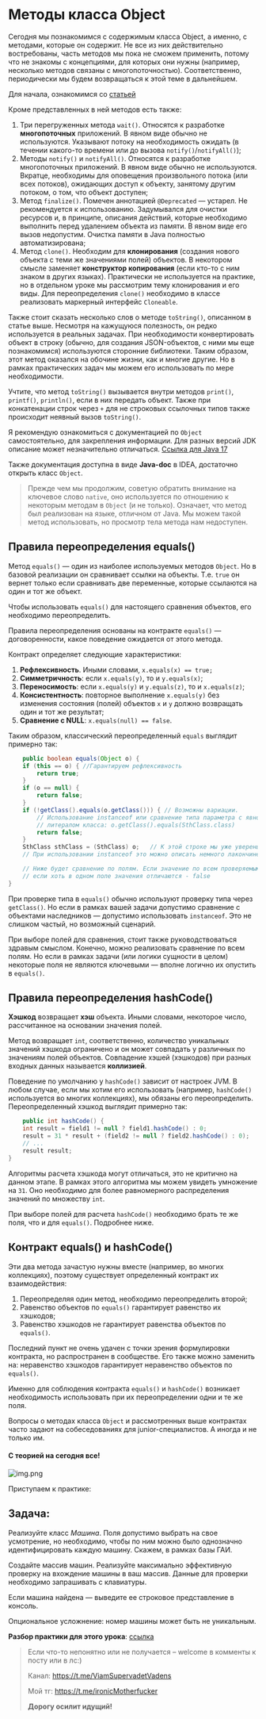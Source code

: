 # Методы класса Object

Сегодня мы познакомимся с содержимым класса Object, а именно, с методами, которые он содержит. Не все из них
действительно востребованы, часть методов мы пока не сможем применить, потому что не знакомы с концепциями, для которых
они нужны (например, несколько методов связаны с многопоточностью). Соответственно, периодически мы будем возвращаться к
этой теме в дальнейшем.

Для начала, ознакомимся со [статьей](https://metanit.com/java/tutorial/3.9.php)

Кроме представленных в ней методов есть также:

1. Три перегруженных метода `wait()`. Относятся к разработке **многопоточных** приложений. В явном виде обычно не
   используются. Указывают потоку на необходимость ожидать (в течении какого-то времени или до
   вызова `notify()`/`notifyAll()`);
2. Методы `notify()` и `notifyAll()`. Относятся к разработке многопоточных приложений. В явном виде обычно не
   используются. Вкратце, необходимы для оповещения произвольного потока (или всех потоков), ожидающих доступ к объекту,
   занятому другим потоком, о том, что объект доступен;
3. Метод `finalize()`. Помечен аннотацией `@Deprecated` — устарел. Не рекомендуется к использованию. Задумывался для
   очистки ресурсов и, в принципе, описания действий, которые необходимо выполнить перед удалением объекта из памяти. В
   явном виде его вызов недопустим. Очистка памяти в Java полностью автоматизирована;
4. Метод `clone()`. Необходим для **клонирования** (создания нового объекта с теми же значениями полей) объектов. В
   некотором смысле заменяет **конструктор копирования** (если кто-то с ним знаком в других языках). Практически не
   используется на практике, но в отдельном уроке мы рассмотрим тему клонирования и его виды. Для
   переопределения `clone()` необходимо в классе реализовать маркерный интерфейс `Cloneable`.

Также стоит сказать несколько слов о методе `toString()`, описанном в статье выше. Несмотря на кажущуюся полезность, он
редко используется в реальных задачах. При необходимости конвертировать объект в строку (обычно, для создания
JSON-объектов, с ними мы еще познакомимся) используются сторонние библиотеки. Таким образом, этот метод оказался на
обочине жизни, как и многие другие. Но в рамках практических задач мы можем его использовать по мере необходимости.

Учтите, что метод `toString()` вызывается внутри методов `print()`, `printf()`, `println()`, если в них передать объект.
Также при конкатенации строк через `+` для не строковых ссылочных типов также происходит неявный вызов `toString()`.

Я рекомендую ознакомиться с документацией по `Object` самостоятельно, для закрепления информации. Для разных версий JDK
описание может незначительно
отличаться. [Ссылка для Java 17](https://docs.oracle.com/en/java/javase/17/docs/api/index.html)

Также документация доступна в виде **Java-doc** в IDEA, достаточно открыть класс `Object`.

> Прежде чем мы продолжим, советую обратить внимание на ключевое слово `native`, оно используется по отношению к
> некоторым методам в `Object` (и не только). Означает, что метод был реализован на языке, отличном от Java. Мы можем
> такой метод использовать, но просмотр тела метода нам недоступен.

## Правила переопределения equals()

Метод `equals()` — один из наиболее используемых методов `Object`. Но в базовой реализации он сравнивает ссылки на
объекты. Т.е. `true` он вернет только если сравнивать две переменные, которые ссылаются на один и тот же объект.

Чтобы использовать `equals()` для настоящего сравнения объектов, его необходимо переопределить.

Правила переопределения основаны на контракте `equals()` — договоренности, какое поведение ожидается от этого метода.

Контракт определяет следующие характеристики:

1. **Рефлексивность**. Иными словами, `x.equals(x) == true;`
2. **Симметричность**: если `x.equals(y)`, то и `y.equals(x)`;
3. **Переносимость**: если `x.equals(y)` и `y.equals(z)`, то и `x.equals(z)`;
4. **Консистентность**: повторное выполнение `x.equals(y)` без изменения состояния (полей) объектов `x` и `y` должно
   возвращать один и тот же результат;
5. **Сравнение с NULL**: `x.equals(null) == false`.

Таким образом, классический переопределенный `equals` выглядит примерно так:

```java
    public boolean equals(Object o) {
    if (this == o) { //Гарантируем рефлексивность
        return true;
    }
    if (o == null) {
        return false;
    }
    if (!getClass().equals(o.getClass())) { // Возможны вариации.
        // Использование instanceof или сравнение типа параметра с явно вызванным 
        // литералом класса: o.getClass().equals(SthClass.class)
        return false;
    }
    SthClass sthClass = (SthClass) o;   // К этой строке мы уже уверены, что тип верный и можно кастить. 
    // При использовании instanceof это можно описать немного лакончинее

    // Ниже будет сравнение по полям. Если значение по всем проверяемым полям совпадают возвращаем из метода true, 
    // если хоть в одном поле значения отличаются - false
}
```

При проверке типа в `equals()` обычно используют проверку типа через `getClass()`. Но если в рамках вашей задачи
допустимо сравнение с объектами наследников — допустимо использовать `instanceof`. Это не слишком частый, но возможный
сценарий.

При выборе полей для сравнения, стоит также руководствоваться здравым смыслом. Конечно, можно реализовать сравнение по
всем полям. Но если в рамках задачи (или логики сущности в целом) некоторые поля не являются ключевыми — вполне логично
их опустить в `equals()`.

## Правила переопределения hashCode()

**Хэшкод** возвращает **хэш** объекта. Иными словами, некоторое число, рассчитанное на основании значения полей.

Метод возвращает `int`, соответственно, количество уникальных значений хэшкода ограничено и он может совпадать у
различных по значениям полей объектов. Совпадение хэшей (хэшкодов) при разных входных данных называется **коллизией**.

Поведение по умолчанию у `hashCode()` зависит от настроек JVM. В любом случае, если мы хотим его использовать 
(например, `hashCode()` используется во многих коллекциях), мы обязаны его переопределить. Переопределенный хэшкод
выглядит примерно так:

```java
    public int hashCode() {
    int result = field1 != null ? field1.hashCode() : 0;
    result = 31 * result + (field2 != null ? field2.hashCode() : 0);
    // ...
    result result;
}
```

Алгоритмы расчета хэшкода могут отличаться, это не критично на данном этапе. В рамках этого алгоритма мы можем увидеть
умножение на `31`. Оно необходимо для более равномерного распределения значений по множеству `int`.

При выборе полей для расчета `hashCode()` необходимо брать те же поля, что и для `equals()`. Подробнее ниже.

## Контракт equals() и hashCode()

Эти два метода зачастую нужны вместе (например, во многих коллекциях), поэтому существует определенный контракт их
взаимодействия:

1. Переопределяя один метод, необходимо переопределить второй;
2. Равенство объектов по `equals()` гарантирует равенство их хэшкодов;
3. Равенство хэшкодов не гарантирует равенства объектов по `equals()`.

Последний пункт не очень удачен с точки зрения формулировки контракта, но распространен в сообществе. Его также можно
заменить на: неравенство хэшкодов гарантирует неравенство объектов по `equals()`.

Именно для соблюдения контракта `equals()` и `hashCode()` возникает необходимость использовать при их переопределении
одни и те же поля.

Вопросы о методах класса `Object` и рассмотренных выше контрактах часто задают на собеседованиях для
junior-специалистов. А иногда и не только им.

#### С теорией на сегодня все!

![img.png](../../../commonmedia/defaultFooter.jpg)

Приступаем к практике:

## Задача:

Реализуйте класс _Машина_. Поля допустимо выбрать на свое усмотрение, но необходимо, чтобы по ним можно было
однозначно идентифицировать каждую машину. Скажем, в рамках базы ГАИ.

Создайте массив машин. Реализуйте максимально эффективную проверку на вхождение машины в ваш массив. Данные для проверки
необходимо запрашивать с клавиатуры.

Если машина найдена — выведите ее строковое представление в консоль.

Опциональное усложнение: номер машины может быть не уникальным.

**Разбор практики для этого урока**:
[ссылка](https://github.com/KFalcon2022/practical-tasks/tree/master/src/com/walking/lesson19_object_methods)

> Если что-то непонятно или не получается – welcome в комменты к посту или в лс:)
>
> Канал: https://t.me/ViamSupervadetVadens
>
> Мой тг: https://t.me/ironicMotherfucker
>
> **Дорогу осилит идущий!**
